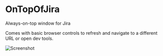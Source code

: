 # OnTopOfJira

Always-on-top window for Jira

Comes with basic browser controls to refresh and navigate to a different URL or open dev tools.

![Screenshot](http://i.imgur.com/KtlkYWS.png)
